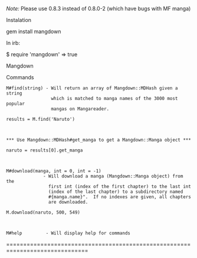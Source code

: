 _Note:_ Please use 0.8.3 instead of 0.8.0-2 (which have bugs with MF manga) 

Instalation

  gem install mangdown


In irb:

  $ require 'mangdown'
  => true


Mangdown

Commands

    M#find(string) - Will return an array of Mangdown::MDHash given a string 
                     which is matched to manga names of the 3000 most popular 
                     mangas on Mangareader.

    results = M.find('Naruto')



    *** Use Mangdown::MDHash#get_manga to get a Mangdown::Manga object ***

    naruto = results[0].get_manga



    M#download(manga, int = 0, int = -1) 
                  - Will download a manga (Mangdown::Manga object) from the 
                    first int (index of the first chapter) to the last int 
                    (index of the last chapter) to a subdirectory named 
                    #{manga.name}".  If no indexes are given, all chapters 
                    are downloaded.

    M.download(naruto, 500, 549)



    M#help         - Will display help for commands

==============================================================================

